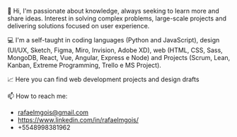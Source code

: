 👋 Hi, I'm passionate about knowledge, always seeking to learn more and share ideas. Interest in solving complex problems, large-scale projects and delivering solutions focused on user experience.

💻 I'm a self-taught in coding languages (Python and JavaScript), design (UI/UX, Sketch, Figma, Miro, Invision, Adobe XD), web (HTML, CSS, Sass, MongoDB, React, Vue, Angular, Express e Node) and Projects (Scrum, Lean, Kanban, Extreme Programming, Trello e MS Project).

📈 Here you can find web development projects and design drafts

📫 How to reach me:

* rafaelmgois@gmail.com
* https://www.linkedin.com/in/rafaelmgois/
* +5548998381962
